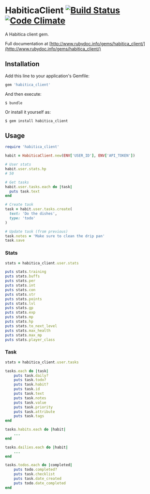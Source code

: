 HabiticaClient [![Build Status](https://travis-ci.org/steeeve/habitica_client.svg?branch=master)](https://travis-ci.org/steeeve/habitica_client) [![Code Climate](https://codeclimate.com/github/steeeve/habitica_client/badges/gpa.svg)](https://codeclimate.com/github/steeeve/habitica_client)
==============

A Habitica client gem.

Full documentation at [http://www.rubydoc.info/gems/habitica_client/](http://www.rubydoc.info/gems/habitica_client/)

Installation
------------

Add this line to your application's Gemfile:

```ruby
gem 'habitica_client'
```

And then execute:

    $ bundle

Or install it yourself as:

    $ gem install habitica_client

Usage
-----

```ruby
require 'habitica_client'

habit = HabiticaClient.new(ENV['USER_ID'], ENV['API_TOKEN'])

# User stats
habit.user.stats.hp
# 50

# Get tasks
habit.user.tasks.each do |task|
  puts task.text
end

# Create task
task = habit.user.tasks.create(
  text: 'Do the dishes',
  type: 'todo'
)

# Update task (from previous)
task.notes = 'Make sure to clean the drip pan'
task.save
```

### Stats
```ruby
stats = habitica_client.user.stats

puts stats.training
puts stats.buffs
puts stats.per
puts stats.int
puts stats.con
puts stats.str
puts stats.points
puts stats.lvl
puts stats.gp
puts stats.exp
puts stats.mp
puts stats.hp
puts stats.to_next_level
puts stats.max_health
puts stats.max_mp
puts stats.player_class
```

### Task
```ruby
stats = habitica_client.user.tasks

tasks.each do |task|
    puts task.daily?
    puts task.todo?
    puts task.habit?
    puts task.id
    puts task.text
    puts task.notes
    puts task.value
    puts task.priority
    puts task.attribute
    puts task.tags
end

tasks.habits.each do |habit|
    ...
end

tasks.dailies.each do |habit|
    ...
end

tasks.todos.each do |completed|
    puts todo.completed?
    puts task.checklist
    puts task.date_created
    puts todo.date_completed
end
```

